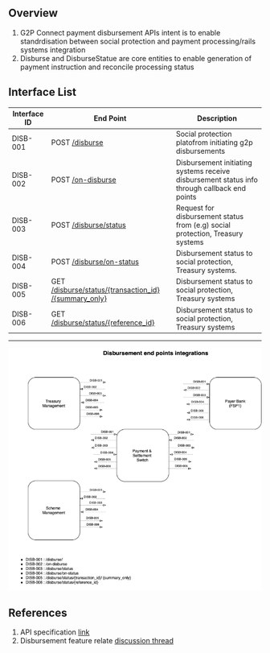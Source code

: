 ## Overview
1. G2P Connect payment disbursement APIs intent is to enable standrdisation between social protection and payment processing/rails systems integration
2. Disburse and DisburseStatue are core entities to enable generation of payment instruction and reconcile processing status 


## Interface List

| Interface ID   | End Point | Description | 
| -------------- | --------- | ----------- |
| DISB-001 | POST [/disburse](https://g2p-connect.github.io/specs/dist/g2p-disburse.html#operation/post_g2p_disburse) |  Social protection platofrom initiating g2p disbursements | 
| DISB-002 | POST [/on-disburse](https://g2p-connect.github.io/specs/dist/g2p-disburse.html#operation/post_g2p_on-disburse) | Disbursement initiating systems receive disbursement status info through callback end points| 
| DISB-003 | POST [/disburse/status](https://g2p-connect.github.io/specs/dist/g2p-disburse.html#operation/post_g2p_disburse_status) | Request for disbursement status from (e.g) social protection, Treasury systems | 
| DISB-004 | POST [/disburse/on-status](https://g2p-connect.github.io/specs/dist/g2p-disburse.html#operation/post_g2p_disburse_on-status) | Disbursement status to social protection, Treasury systems. | 
| DISB-005 | GET [/disburse/status/{transaction_id} /{summary_only}](https://g2p-connect.github.io/specs/dist/g2p-disburse.html#operation/get_g2p_disburse_status_by_msg_id) | Disbursement status to social protection, Treasury systems | 
| DISB-006 | GET [/disburse/status/{reference_id}](https://g2p-connect.github.io/specs/dist/g2p-disburse.html#operation/get_g2p_disburse_status_by_req_id) | Disbursement status to social protection, Treasury systems | 


***

![](./images/draw.io/interface-disb.drawio.png)


## References
1. API specification [link](https://g2p-connect.github.io/specs/dist/g2p-disburse.html)
2. Disbursement feature relate [discussion thread](https://github.com/G2P-Connect/.github/discussions)